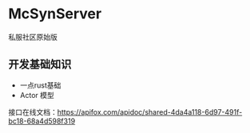 # McSynServer
私服社区原始版

## 开发基础知识
- 一点rust基础
- Actor 模型

接口在线文档：https://apifox.com/apidoc/shared-4da4a118-6d97-491f-bc18-68a4d598f319


